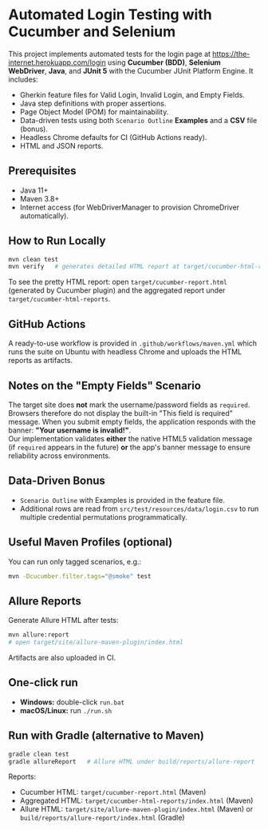 
# Automated Login Testing with Cucumber and Selenium

This project implements automated tests for the login page at https://the-internet.herokuapp.com/login using **Cucumber (BDD)**, **Selenium WebDriver**, **Java**, and **JUnit 5** with the Cucumber JUnit Platform Engine. It includes:
- Gherkin feature files for Valid Login, Invalid Login, and Empty Fields.
- Java step definitions with proper assertions.
- Page Object Model (POM) for maintainability.
- Data-driven tests using both `Scenario Outline` **Examples** and a **CSV** file (bonus).
- Headless Chrome defaults for CI (GitHub Actions ready).
- HTML and JSON reports.

## Prerequisites
- Java 11+
- Maven 3.8+
- Internet access (for WebDriverManager to provision ChromeDriver automatically).

## How to Run Locally
```bash
mvn clean test
mvn verify   # generates detailed HTML report at target/cucumber-html-reports
```
To see the pretty HTML report: open `target/cucumber-report.html` (generated by Cucumber plugin) and the aggregated report under `target/cucumber-html-reports`.

## GitHub Actions
A ready-to-use workflow is provided in `.github/workflows/maven.yml` which runs the suite on Ubuntu with headless Chrome and uploads the HTML reports as artifacts.

## Notes on the "Empty Fields" Scenario
The target site does **not** mark the username/password fields as `required`. Browsers therefore do not display the built-in "This field is required" message. When you submit empty fields, the application responds with the banner: **"Your username is invalid!"**.  
Our implementation validates **either** the native HTML5 validation message (if `required` appears in the future) **or** the app's banner message to ensure reliability across environments.

## Data-Driven Bonus
- `Scenario Outline` with Examples is provided in the feature file.
- Additional rows are read from `src/test/resources/data/login.csv` to run multiple credential permutations programmatically.

## Useful Maven Profiles (optional)
You can run only tagged scenarios, e.g.:
```bash
mvn -Dcucumber.filter.tags="@smoke" test
```


## Allure Reports
Generate Allure HTML after tests:
```bash
mvn allure:report
# open target/site/allure-maven-plugin/index.html
```
Artifacts are also uploaded in CI.


## One-click run
- **Windows:** double-click `run.bat`
- **macOS/Linux:** run `./run.sh`

## Run with Gradle (alternative to Maven)
```bash
gradle clean test
gradle allureReport   # Allure HTML under build/reports/allure-report
```

Reports:
- Cucumber HTML: `target/cucumber-report.html` (Maven)
- Aggregated HTML: `target/cucumber-html-reports/index.html` (Maven)
- Allure HTML: `target/site/allure-maven-plugin/index.html` (Maven) or `build/reports/allure-report/index.html` (Gradle)
